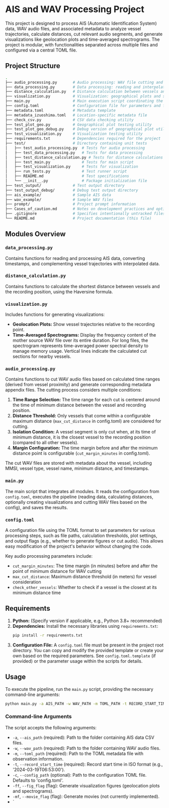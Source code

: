 # AIS and WAV Processing Project

This project is designed to process AIS (Automatic Identification System) data, WAV audio files, and associated metadata to analyze vessel trajectories, calculate distances, cut relevant audio segments, and generate visualizations like geolocation plots and time-averaged spectrograms. The project is modular, with functionalities separated across multiple files and configured via a central TOML file.

## Project Structure

```bash
.
├── audio_processing.py       # Audio processing: WAV file cutting and metadata generation
├── data_processing.py        # Data processing: reading and interpolating AIS data
├── distance_calculation.py   # Distance calculation between vessels and recording position
├── visualization.py          # Visualization: geographical plots and spectrograms
├── main.py                   # Main execution script coordinating the workflow
├── config.toml               # Configuration file for parameters and flags
├── metadata.toml             # Metadata template
├── metadata_izuoshima.toml   # Location-specific metadata file 
├── check_csv.py              # CSV data checking utility
├── test_plot_geo.py          # Geographical plot testing utility
├── test_plot_geo_debug.py    # Debug version of geographical plot utility
├── test_visualization.py     # Visualization testing utility
├── requirements.txt          # Dependencies required for the project
├── test/                     # Directory containing unit tests
│   ├── test_audio_processing.py  # Tests for audio processing
│   ├── test_data_processing.py   # Tests for data processing
│   ├── test_distance_calculation.py # Tests for distance calculations
│   ├── test_main.py              # Tests for main script
│   ├── test_visualization.py     # Tests for visualization
│   ├── run_tests.py              # Test runner script
│   ├── README.md                 # Test specifications 
│   └── __init__.py               # Package initialization file
├── test_output/              # Test output directory
├── test_output_debug/        # Debug test output directory
├── ais_example/              # Sample AIS data
├── wav_example/              # Sample WAV files
├── prompt/                   # Project prompt information
├── Cases_of_caution.md       # Notes on development practices and optimization
├── .gitignore                # Specifies intentionally untracked files for Git
└── README.md                 # Project documentation (this file)
```

## Modules Overview

### `data_processing.py`
Contains functions for reading and processing AIS data, converting timestamps, and complementing vessel trajectories with interpolated data.

### `distance_calculation.py`
Contains functions to calculate the shortest distance between vessels and the recording position, using the Haversine formula.

### `visualization.py`
Includes functions for generating visualizations:
- **Geolocation Plots:** Show vessel trajectories relative to the recording point.
- **Time-Averaged Spectrograms:** Display the frequency content of the mother source WAV file over its entire duration. For long files, the spectrogram represents time-averaged power spectral density to manage memory usage. Vertical lines indicate the calculated cut sections for nearby vessels.

### `audio_processing.py`
Contains functions to cut WAV audio files based on calculated time ranges (derived from vessel proximity) and generate corresponding metadata appendix files. The cutting process considers multiple conditions:

1. **Time Range Selection:** The time range for each cut is centered around the time of minimum distance between the vessel and recording position.
2. **Distance Threshold:** Only vessels that come within a configurable maximum distance (`max_cut_distance` in config.toml) are considered for cutting.
3. **Isolation Condition:** A vessel segment is only cut when, at its time of minimum distance, it is the closest vessel to the recording position (compared to all other vessels).
4. **Margin Configuration:** The time margin before and after the minimum distance point is configurable (`cut_margin_minutes` in config.toml).

The cut WAV files are stored with metadata about the vessel, including MMSI, vessel type, vessel name, minimum distance, and timestamps.

### `main.py`
The main script that integrates all modules. It reads the configuration from `config.toml`, executes the pipeline (reading data, calculating distances, optionally creating visualizations and cutting WAV files based on the config), and saves the results.

### `config.toml`
A configuration file using the TOML format to set parameters for various processing steps, such as file paths, calculation thresholds, plot settings, and output flags (e.g., whether to generate figures or cut audio). This allows easy modification of the project's behavior without changing the code.

Key audio processing parameters include:
- `cut_margin_minutes`: The time margin (in minutes) before and after the point of minimum distance for WAV cutting
- `max_cut_distance`: Maximum distance threshold (in meters) for vessel consideration
- `check_other_vessels`: Whether to check if a vessel is the closest at its minimum distance time

## Requirements

1.  **Python:** (Specify version if applicable, e.g., Python 3.8+ recommended)
2.  **Dependencies:** Install the necessary libraries using `requirements.txt`:
    ```bash
    pip install -r requirements.txt
    ```
3.  **Configuration File:** A `config.toml` file must be present in the project root directory. You can copy and modify the provided template or create your own based on the required parameters. See `config.toml.template` (if provided) or the parameter usage within the scripts for details.

## Usage

To execute the pipeline, run the `main.py` script, providing the necessary command-line arguments:

```bash
python main.py -a AIS_PATH -w WAV_PATH -m TOML_PATH -t RECORD_START_TIME [-c CONFIG_PATH] [-ff] [-mf] [-cf]
```

### Command-line Arguments

The script accepts the following arguments:

- `-a`, `--ais_path` (required): Path to the folder containing AIS data CSV files.
- `-w`, `--wav_path` (required): Path to the folder containing WAV audio files.
- `-m`, `--toml_path` (required): Path to the TOML metadata file with observation information.
- `-t`, `--record_start_time` (required): Record start time in ISO format (e.g., '2024-03-19T06:53:00').
- `-c`, `--config_path` (optional): Path to the configuration TOML file. Defaults to 'config.toml'.
- `-ff`, `--fig_flag` (flag): Generate visualization figures (geolocation plots and spectrograms).
- `-mf`, `--movie_flag` (flag): Generate movies (not currently implemented).
- `
